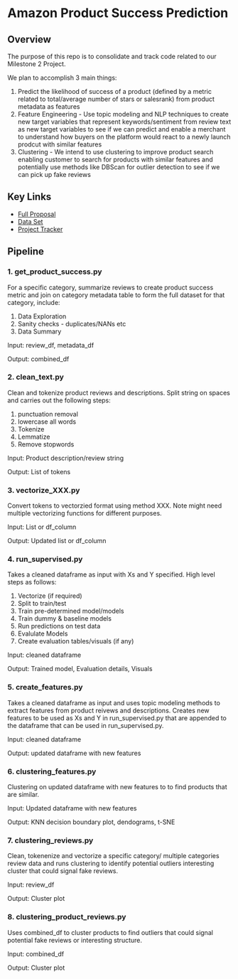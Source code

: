 # Amazon Product Success Prediction

## Overview
The purpose of this repo is to consolidate and track code related to our Milestone 2 Project.

We plan to accomplish 3 main things:
1. Predict the likelihood of success of a product (defined by a metric related to total/average number of stars or salesrank) from product metadata as features
2. Feature Engineering - Use topic modeling and NLP techniques to create new target variables that represent keywords/sentiment from review text as new target variables to see if we can predict and enable a merchant to understand how buyers on the platform would react to a newly launch prodcut with similar features
3. Clustering - We intend to use clustering to improve product search enabling customer to search for products with similar features and potentially use methods like DBScan for outlier detection to see if we can pick up fake reviews

## Key Links
- [Full Proposal](https://docs.google.com/document/d/1qO5qy0LVd6yYzDum-VQhvQ-wNo1fDjyhly71D3Y5NtQ/edit)
- [Data Set](http://deepyeti.ucsd.edu/jianmo/amazon/index.html)
- [Project Tracker](https://docs.google.com/spreadsheets/d/1cw7917PWv5VBahoYk_9mUvYMjN5BM_jAM6zCysu4KYE/edit#gid=0)

## Pipeline

### 1. get_product_success.py
For a specific category, summarize reviews to create product success metric and join on category metadata table to form the full dataset for that category, include:

1. Data Exploration
2. Sanity checks - duplicates/NANs etc
3. Data Summary

Input: review_df, metadata_df

Output: combined_df


### 2. clean_text.py
Clean and tokenize product reviews and descriptions. Split string on spaces and carries out the following steps:

1. punctuation removal
2. lowercase all words
3. Tokenize 
4. Lemmatize 
5. Remove stopwords

Input: Product description/review string

Output: List of tokens 

### 3. vectorize_XXX.py
Convert tokens to vectorzied format using method XXX. Note might need multiple vectorizing functions for different purposes.

Input: List or df_column

Output: Updated list or df_column

### 4. run_supervised.py
Takes a cleaned dataframe as input with Xs and Y specified. High level steps as follows:

1. Vectorize (if required)
2. Split to train/test
3. Train pre-determined model/models
4. Train dummy & baseline models
5. Run predictions on test data
6. Evalulate Models
7. Create evaluation tables/visuals (if any)

Input: cleaned dataframe

Output: Trained model, Evaluation details, Visuals

### 5. create_features.py
Takes a cleaned dataframe as input and uses topic modeling methods to extract features from product reivews and descriptions. Creates new features to be used as Xs and Y in run_supervised.py that are appended to the dataframe that can be used in run_supervised.py.

Input: cleaned dataframe

Output: updated dataframe with new features

### 6. clustering_features.py
Clustering on updated dataframe with new features to to find products that are similar.

Input: Updated dataframe with new features

Output: KNN decision boundary plot, dendograms, t-SNE

### 7. clustering_reviews.py
Clean, tokenenize and vectorize a specific category/ multiple categories review data and runs clustering to identify potential outliers interesting cluster that could signal fake reviews. 

Input: review_df

Output: Cluster plot

### 8. clustering_product_reviews.py
Uses combined_df to cluster products to find outliers that could signal potential fake reviews or interesting structure.

Input: combined_df

Output: Cluster plot